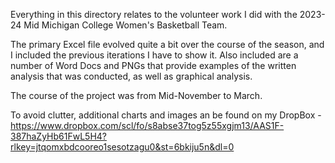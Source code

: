Everything in this directory relates to the volunteer work I did with the 2023-24 Mid Michigan College Women's Basketball Team. 

The primary Excel file evolved quite a bit over the course of the season, and I included the previous iterations I have to show it. Also included are a number of Word Docs and PNGs that provide examples of the written analysis that was conducted, as well as graphical analysis.

The course of the project was from Mid-November to March.

To avoid clutter, additional charts and images an be found on my DropBox - https://www.dropbox.com/scl/fo/s8abse37tog5z55xgjm13/AAS1F-387haZyHb61FwL5H4?rlkey=jtqomxbdcooreo1sesotzagu0&st=6bkiju5n&dl=0

